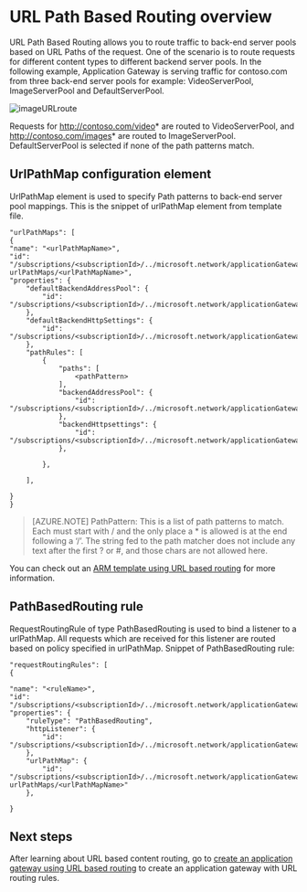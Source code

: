 <properties
   pageTitle="URL based content routing overview | Microsoft Azure"
   description="This page provides an overview of the Application Gateway URL based content routing, UrlPathMap configuration and PathBasedRouting rule ."
   documentationCenter="na"
   services="application-gateway"
   authors="georgewallace"
   manager="carmonm"
   editor="tysonn"/>
<tags
   ms.service="application-gateway"
   ms.devlang="na"
   ms.topic="article"
   ms.tgt_pltfrm="na"
   ms.workload="infrastructure-services"
   ms.date="08/11/2016"
   ms.author="gwallace"/>

# URL Path Based Routing overview

URL Path Based Routing allows you to route traffic to back-end server pools based on URL Paths of the request. One of the scenario is to route requests for different content types to different backend server pools.
In the following example, Application Gateway is serving traffic for contoso.com from three back-end server pools for example: VideoServerPool, ImageServerPool and DefaultServerPool.

![imageURLroute](./media/application-gateway-url-route-overview/figure1.png)

Requests for http://contoso.com/video* are routed to VideoServerPool, and http://contoso.com/images* are routed to ImageServerPool. DefaultServerPool is selected if none of the path patterns match.

## UrlPathMap configuration element

UrlPathMap element is used to specify Path patterns to back-end server pool mappings. This is the snippet of urlPathMap element from template file.

	"urlPathMaps": [
	{
    "name": "<urlPathMapName>",
    "id": "/subscriptions/<subscriptionId>/../microsoft.network/applicationGateways/<gatewayName>/ urlPathMaps/<urlPathMapName>",
    "properties": {
        "defaultBackendAddressPool": {
            "id": "/subscriptions/<subscriptionId>/../microsoft.network/applicationGateways/<gatewayName>/backendAddressPools/<poolName>"
        },
        "defaultBackendHttpSettings": {
            "id": "/subscriptions/<subscriptionId>/../microsoft.network/applicationGateways/<gatewayName>/backendHttpSettingsList/<settingsName>"
        },
        "pathRules": [
            {
                "paths": [
                    <pathPattern>
                ],
                "backendAddressPool": {
                    "id": "/subscriptions/<subscriptionId>/../microsoft.network/applicationGateways/<gatewayName>/backendAddressPools/<poolName2>"
                },
                "backendHttpsettings": {
                    "id": "/subscriptions/<subscriptionId>/../microsoft.network/applicationGateways/<gatewayName>/backendHttpsettingsList/<settingsName2>"
                },

            },

        ],

    }
	}
	

>[AZURE.NOTE] PathPattern: This is a list of path patterns to match. Each must start with / and the only place a * is allowed is at the end following a ‘/’. The string fed to the path matcher does not include any text after the first ? or #, and those chars are not allowed here. 

You can check out an [ARM template using URL based routing](https://azure.microsoft.com/documentation/templates/201-application-gateway-url-path-based-routing) for more information.

## PathBasedRouting rule

RequestRoutingRule of type PathBasedRouting is used to bind a listener to a urlPathMap. All requests which are received for this listener are routed based on policy specified in urlPathMap.
Snippet of PathBasedRouting rule:

	"requestRoutingRules": [
  	{

    "name": "<ruleName>",
    "id": "/subscriptions/<subscriptionId>/../microsoft.network/applicationGateways/<gatewayName>/requestRoutingRules/<ruleName>",
    "properties": {
        "ruleType": "PathBasedRouting",
        "httpListener": {
            "id": "/subscriptions/<subscriptionId>/../microsoft.network/applicationGateways/<gatewayName>/httpListeners/<listenerName>"
        },
        "urlPathMap": {
            "id": "/subscriptions/<subscriptionId>/../microsoft.network/applicationGateways/<gatewayName>/ urlPathMaps/<urlPathMapName>"
        },

    }
	
## Next steps 

After learning about URL based content routing, go to [create an application gateway using URL based routing](application-gateway-create-url-route-arm-ps.md) to create an application gateway with URL routing rules.

